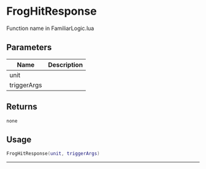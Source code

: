 # FrogHitResponse

Function name in FamiliarLogic.lua

## Parameters

| Name        | Description |
| ----------- | ----------- |
| unit        |             |
| triggerArgs |             |

## Returns

`none`

## Usage

```lua
FrogHitResponse(unit, triggerArgs)
```

---
